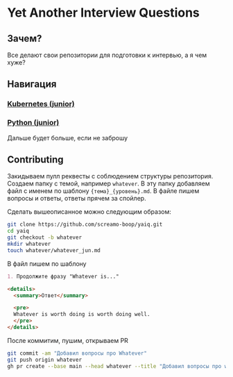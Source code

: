 # Yet Another Interview Questions

## Зачем?

Все делают свои репозитории для подготовки к интервью, а я чем хуже?

## Навигация

### [Kubernetes (junior)](/k8s/k8s_jun.md)
### [Python (junior)](/py3/py3_jun.md)

Дальше будет больше, если не заброшу

## Contributing

Закидываем пулл реквесты с соблюдением структуры репозитория. Создаем папку с темой, например `whatever`. В эту папку добавляем файл с именем по шаблону `{тема}_{уровень}.md`. В файле пишем вопросы и ответы, ответы прячем за спойлер.

Сделать вышеописанное можно следующим образом:

```bash
git clone https://github.com/screamo-boop/yaiq.git
cd yaiq
git checkout -b whatever
mkdir whatever
touch whatever/whatever_jun.md
```

В файл пишем по шаблону

```markdown
1. Продолжите фразу "Whatever is..."

<details>
  <summary>Ответ</summary>

  <pre>
  Whatever is worth doing is worth doing well.
  </pre>
</details>

```

После коммитим, пушим, открываем PR

```bash
git commit -am "Добавил вопросы про Whatever"
git push origin whatever
gh pr create --base main --head whatever --title "Добавил вопросы про whatever" --body "Добавил несколько вопросов про whatever уровня junior"
```
